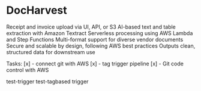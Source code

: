 # DocHarvest
Receipt and invoice upload via UI, API, or S3  AI-based text and table extraction with Amazon Textract  Serverless processing using AWS Lambda and Step Functions  Multi-format support for diverse vendor documents  Secure and scalable by design, following AWS best practices  Outputs clean, structured data for downstream use

Tasks:
[x] - connect git with AWS
[x] - tag trigger pipeline
[x] - Git code control with AWS

test-trigger
test-tagbased trigger
